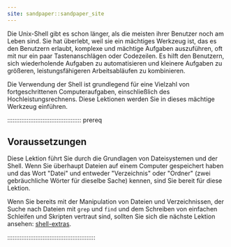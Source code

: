 ```yaml
---
site: sandpaper::sandpaper_site
---
```



Die Unix-Shell gibt es schon länger, als die meisten ihrer Benutzer noch am Leben sind.
Sie hat überlebt, weil sie ein mächtiges Werkzeug ist, das es den Benutzern erlaubt,
komplexe und mächtige Aufgaben auszuführen, oft mit nur ein paar Tastenanschlägen oder
Codezeilen. Es hilft den Benutzern, sich wiederholende Aufgaben zu automatisieren und
kleinere Aufgaben zu größeren, leistungsfähigeren Arbeitsabläufen zu kombinieren.

Die Verwendung der Shell ist grundlegend für eine Vielzahl von fortgeschrittenen
Computeraufgaben, einschließlich des Hochleistungsrechnens. Diese Lektionen werden Sie
in dieses mächtige Werkzeug einführen.

:::::::::::::::::::::::::::::::::::::::::: prereq

## Voraussetzungen

Diese Lektion führt Sie durch die Grundlagen von Dateisystemen und der Shell. Wenn Sie
überhaupt Dateien auf einem Computer gespeichert haben und das Wort "Datei" und entweder
"Verzeichnis" oder "Ordner" (zwei gebräuchliche Wörter für dieselbe Sache) kennen, sind
Sie bereit für diese Lektion.

Wenn Sie bereits mit der Manipulation von Dateien und Verzeichnissen, der Suche nach
Dateien mit `grep` und `find` und dem Schreiben von einfachen Schleifen und Skripten
vertraut sind, sollten Sie sich die nächste Lektion ansehen:
[shell-extras](https://carpentries-incubator.github.io/shell-extras/).


::::::::::::::::::::::::::::::::::::::::::::::::::



